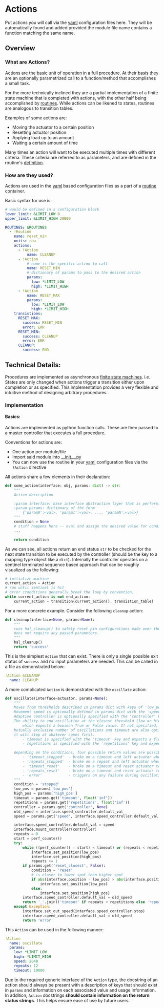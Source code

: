 # Actions
Put actions you will call via the [yaml][yaml] configuration files here.
They will be automatically found and added provided the module file name contains a function matching the same name.


## Overview

### What are Actions?
Actions are the basic unit of operation in a full procedure.
At their basis they are an optionally parametrized call to a function/method that accomplishes a small task.

For the more technically inclined they are a partial implementation of a finite state machine that is completed with actions, with the other half being accomplished by [routines](../routines/readme.md). While actions can be likened to states, routines are analogous to transition tables.

Examples of some actions are:

- Moving the actuator to a certain position
- Resetting actuator position
- Applying load up to an amount
- Waiting a certain amount of time

Many times an action will want to be executed multiple times with different criteria.
These criteria are referred to as parameters, and are defined in the routine's [definition](#implementation).

### How are they used?
Actions are used in the [yaml][yaml] based configuration files as a part of a [routine](../routines) container.

Basic syntax for use is:
```yaml
# would be defined in a configuration block
lower_limit: &LIMIT_LOW 0
upper_limit: &LIMIT_HIGH 20000

ROUTINES: &ROUTINES
  - !Routine
    name: reset_min
    units: raw
    actions:
      - !Action
          name: CLEANUP
      - !Action
          # name is the specific action to call
          name: RESET_MIN
          # dictionary of params to pass to the desired action
          params:
            low: *LIMIT_LOW
            high: *LIMIT_HIGH
      - !Action
      	  name: RESET_MAX
          params:
            low: *LIMIT_LOW
            high: *LIMIT_HIGH
    transistions:
      RESET_MAX:
        success: RESET_MIN
        error: ERR
      RESET_MIN:
        success: CLEANUP
        error: ERR
      CLEANUP:
        success: END
```

## Technical Details:
Procedures are implemented as asynchronous [finite state machines](https://en.wikipedia.org/wiki/Finite-state_machine). i.e. States are only changed when actions trigger a transition either upon completion or as specified. This implementation provides a very flexible and intuitive method of designing arbitrary procedures.


### Implementation

#### Basics:
Actions are implemented as python function calls. These are then passed to a master controller that executes a full procedure.

Conventions for actions are:

- One action per module/file
- Import said module into [\_\_init\_\_.py][init.py]
- You can now use the routine in your [yaml][yaml] configuration files via the `!Action` directive

All actions share a few elements in their declaration:

```python
def some_action(interface: obj, params: dict) -> str:
    """
    Action description

    :param interface: base interface abstraction layer that is performing an action.
    :param params: dictionary of the form
    	{'param0':<val>, 'param1':<val>, ..., 'paramN':<val>}
    """
    condition = None
    # stuff happens here -- eval and assign the desired value for condition
    ...

    return condition
```

As we can see, all actions return an end status `str` to be checked for the next state transition to be executed by the controller (should be the key to a mapping type object like a `dict`).
Internally the controller operates on a sentinel terminated sequence based approach that can be roughly visualized as the following:

```python
# initialize machine
current_action = Action
# run until sentinel is hit
# error cconditions generally break the loop by convention.
while current_action is not end_action:
	current_action = transition(current_action(), transistion_table)
```

For a more concrete example. Consider the following `cleanup` action:

```python
def cleanup(interface=None, params=None):
    """
    runs hal_cleanup() to safely reset pin configurations made over the course of usage.
    does not require any passed parameters.
    """
    hal_cleanup()
    return 'success'
```

This is the simplest `Action` that can exist. There is only a single possible exit status of `success` and no input parameters are needed. This can be called in a file as demonstrated below:

```yaml
!Action &CLEANUP
  name: CLEANUP
```

A more complicated `Action` is demonstrated with the `oscillate` action:

```python
def oscillate(interface=actuator, params=None):
    """
    Moves from thresholds described in params dict with keys of 'low_pos', 'high_pos'.
    Movement speed is optionally defined in params dict with the 'speed' key.
    Adaptive controller is optionally specified with the 'controller' key.
    The ability to end oscillation at the closest threshold (low or high) is available with the 'reset_closest' key,
        which expects a boolean True or False value. If not specified, defaults to False
    Mutually exclusive number of oscillations and timeout are also optional params. if both are specified,
    it will stop at whatever comes first.
        - timeout is specified with the 'timeout' key and expects a float, defaults to inf
        - repetitions is specified with the 'repetitions' key and expects an int, defaults to inf

    depending on the conditions, four possible return values are possible plus an error condition:
        - 'timeout_stopped'  - broke on a timeout and left actuator where it was
        - 'repeats_stopped'  - broke on a repeat and left actuator where it was
        - 'timeout_reset'    - broke on a timeout and reset actuator to closest boundary point
        - 'repeats_reset'    - broke on a timeout and reset actuator to closest boundary point
        - 'error'            - triggers on any failure during oscillations
    """
    condition = 'stopped'
    low_pos = params['low_pos']
    high_pos = params['high_pos']
    timeout = params.get('timeout', float('inf'))
    repetitions = params.get('repetitions', float('inf'))
    controller = params.get('controller', None)
    old_speed = interface.speed_controller.default_val
    speed = params.get('speed', interface.speed_controller.default_val)

    interface.speed_controller.default_val = speed
    interface.mount_controller(controller)
    repeats = 0
    start = perf_counter()
    try:
        while ((perf_counter() - start) < timeout) or (repeats < repetitions):
            interface.set_position(low_pos)
            interface.set_position(high_pos)
            repeats += 1
        if params.get('reset_closest', False):
            condition = 'reset'
            # is closer to lower spot than higher spot
            if abs(interface.position - low_pos) > abs(interface.position - high_pos):
                interface.set_position(low_pos)
            else:
                interface.set_position(high_pos)
        interface.speed_controller.default_val = old_speed
        return '_'.join(('timeout' if repeats < repetitions else 'repeats', condition))
    except Exception:
        interface.set_out_speed(interface.speed_controller.stop)
        interface.speed_controller.default_val = old_speed
        return 'error'
```

This `Action` can be used in the following manner:
```yaml
!Action
  name: oscillate
  params:
    low: *LIMIT_LOW
    high: *LIMIT_HIGH
    speed: 2048
    repeats: 12
    timeout: 10000
```

Due to the required generic interface of the `Action` type,
the docstring of an action should always be present with a
description of keys that should exist in `params`
and information on each associated value and usage information.
In addition, `Action` docstrings
**should contain information on the return status strings**.
This helps ensure ease of use by future users.


[//]:#(refs)

[yaml]: https://learnxinyminutes.com/docs/yaml/
[init.py]: __init__.py

